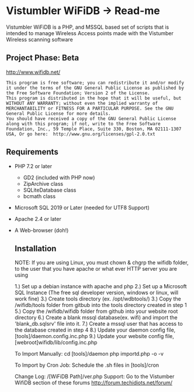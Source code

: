 Vistumbler WiFiDB -> Read-me
===================

Vistumbler WiFiDB is a PHP, and MSSQL based set of scripts that is intended to manage Wireless Access points made with the Vistumber Wireless scanning software  

  Project Phase: Beta
  --------------
  http://www.wifidb.net/

	This program is free software; you can redistribute it and/or modify it under the terms of the GNU General Public License as published by the Free Software Foundation; Version 2 of the License.
	This program is distributed in the hope that it will be useful, but WITHOUT ANY WARRANTY; without even the implied warranty of MERCHANTABILITY or FITNESS FOR A PARTICULAR PURPOSE. See the GNU General Public License for more details.
	You should have received a copy of the GNU General Public License along with this program; if not, write to the Free Software Foundation, Inc., 59 Temple Place, Suite 330, Boston, MA 02111-1307 USA, Or go here:  http://www.gnu.org/licenses/gpl-2.0.txt
		
  Requirements
  --------------
* PHP 7.2 or later  
	* GD2 (included with PHP now)  
	* ZipArchive class  
	* SQLiteDatabase class  
	* bcmath class  
* Microsoft SQL 2019 or Later (needed for UTF8 Support)  
* Apache 2.4 or later  
* A Web-browser (doh!)  

  Installation
  --------------
	NOTE: If you are using Linux, you must chown & chgrp the wifidb folder, to the user 
	that you have apache or what ever HTTP server you are using 
	
	1.) Set up a debian instance with apache and php
	2.) Set up a Microsoft SQL Instance (The free sql developer version, windows or linux, will work fine)
	3.) Create tools directory (ex. /opt/wdbtools/)
	3.) Copy the /wifidb/tools folder from gitbub into the tools directory created in step 1
	5.) Copy the /wifidb/wifidb folder from github into your website root directory
	6.) Create a blank mssql database(ex. wifi) and import the 'blank_db.sqlsrv' file into it.
	7.) Create a mssql user that has access to the database created in step 4
	8.) Update your daemon config file, [tools]/daemon.config.inc.php
	9.) Update your website config file, [webroot]wifidb/lib/config.inc.php
	
  To Import Manually:
	cd [tools]/daemon
	php importd.php -o -v

  To Import by Cron Job:
	Schedule the .sh files in [tools]/cron
		
		
  Change Log:
		/[WiFiDB Path]/ver.php
  Support:
		Go to the Vistumber WifiDB section of these forums http://forum.techidiots.net/forum/
